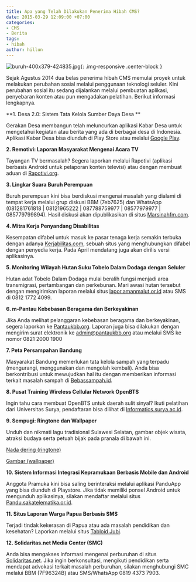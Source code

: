 ```yaml
---
title: Apa yang Telah Dilakukan Penerima Hibah CMS?
date: 2015-03-29 12:09:00 +07:00
categories:
- CMS
- Berita
tags:
- hibah
author: hillun
---
```


![buruh-400x379-424835.jpg](/uploads/buruh-400x379-424835.jpg){: .img-responsive .center-block }

Sejak Agustus 2014 dua belas penerima hibah CMS memulai proyek untuk melakukan perubahan sosial melalui penggunaan teknologi seluler. Kini perubahan sosial itu sedang dijalankan melalui pembuatan aplikasi, penyebaran konten atau pun mengadakan pelatihan. Berikut informasi lengkapnya.

**1. Desa 2.0: Sistem Tata Kelola Sumber Daya Desa **

Gerakan Desa membangun telah meluncurkan aplikasi Kabar Desa untuk mengetahui kegiatan atau berita yang ada di berbagai desa di Indonesia. Aplikasi Kabar Desa bisa diunduh di Play Store atau melalui [Google Play](https://play.google.com/store/apps/details?id=id.kabar.nusantara).

**2. Remotivi: Laporan Masyarakat Mengenai Acara TV**

Tayangan TV bermasalah? Segera laporkan melalui Rapotivi (aplikasi berbasis Android untuk pelaporan konten televisi) atau dengan membuat aduan di [Rapotivi.org](http://rapotivi.org/).

**3. Lingkar Suara Buruh Perempuan**

Buruh perempuan kini bisa berdiskusi mengenai masalah yang dialami di tempat kerja melalui grup diskusi BBM (7eb7625) dan WhatsApp (081281761818 | 08121965222 | 087788759977 | 08577979977 | 085779799894). Hasil diskusi akan dipublikasikan di situs [Marsinahfm.com](http://marsinahfm.com/).

**4. Mitra Kerja Penyandang Disabilitas**

Kesempatan difabel untuk masuk ke pasar tenaga kerja semakin terbuka dengan adanya [Kerjabilitas.com](http://kerjabilitas.com/), sebuah situs yang menghubungkan difabel dengan penyedia kerja. Pada April mendatang juga akan dirilis versi aplikasinya.

**5. Monitoring Wilayah Hutan Suku Tobelo Dalam Dodaga dengan Seluler**

Hutan adat Tobelo Dalam Dodaga mulai beralih fungsi menjadi area transmigrasi, pertambangan dan perkebunan. Mari awasi hutan tersebut dengan mengirimkan laporan melalui situs [lapor.amanmalut.or.id](http://lapor.amanmalut.or.id/reports/submit) atau SMS di 0812 1772 4099.

**6. m-Pantau Kebebasan Beragama dan Berkeyakinan**

Jika Anda melihat pelanggaran kebebasan beragama dan berkeyakinan, segera laporkan ke [Pantaukbb.org](http://www.pantaukbb.org/reports/submit). Laporan juga bisa dilakukan dengan mengirim surat elektronik ke admin@pantaukbb.org atau melalui SMS ke nomor 0821 2000 1900

**7. Peta Persampahan Bandung**

Masyarakat Bandung memerlukan tata kelola sampah yang terpadu (mengurangi, menggunakan dan mengolah kembali). Anda bisa berkontribusi untuk mewujudkan hal itu dengan memberikan informasi terkait masalah sampah di [Bebassampah.id](http://bebassampah.id/?go=beraksi.entri-form-survey).

**8. Pusat Training Wireless Cellular Network OpenBTS**

Ingin tahu cara membuat OpenBTS untuk daerah sulit sinyal? Ikuti pelatihan dari Universitas Surya, pendaftaran bisa dilihat di [Informatics.surya.ac.id](http://informatics.surya.ac.id/form/view.php?id=11243).

**9. Sempugi: Ringtone dan Wallpaper**

Unduh dan nikmati lagu tradisional Sulawesi Selatan, gambar objek wisata, atraksi budaya serta petuah bijak pada pranala di bawah ini.

[Nada dering (ringtone)](http://sempugi.org/category/lagu-nada-dering/)

[Gambar (wallpaper)](http://sempugi.org/category/wall-paper-photo/)

**10. Sistem Informasi Integrasi Kepramukaan Berbasis Mobile dan Android**

Anggota Pramuka kini bisa saling berinteraksi melalui aplikasi PanduApp yang bisa diunduh di Playstore. Jika tidak memiliki ponsel Android untuk mengunduh aplikasinya, silakan mendaftar melalui situs [Pandu.sakatelematika.or.id](http://pandu.sakatelematika.or.id/login).

**11. Situs Laporan Warga Papua Berbasis SMS**

Terjadi tindak kekerasan di Papua atau ada masalah pendidikan dan kesehatan? Laporkan melalui situs [Tabloid Jubi](http://tabloidjubi.com/hotspot/reports/submit).

**12. Solidaritas.net Media Center (SMC)**

Anda bisa mengakses informasi mengenai perburuhan di situs [Solidaritas.net](http://solidaritas.net/). Jika ingin berkonsultasi, mengikuti pendidikan serta mendapat advokasi terkait masalah perburuhan, silakan menghubungi SMC melalui BBM (7F96324B) atau SMS/WhatsApp 0819 4373 7903.